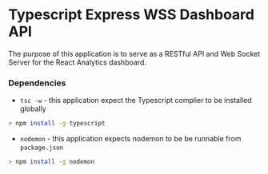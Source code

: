 # Typescript Express WSS Dashboard API

The purpose of this application is to serve as a RESTful API and Web Socket Server for the React Analytics dashboard.

### Dependencies

- `tsc -w` - this application expect the Typescript complier to be installed globally

```sh
> npm install -g typescript
```

- `nodemon` - this application expects nodemon to be be runnable from `package.json`

```sh
> npm install -g nodemon
```
